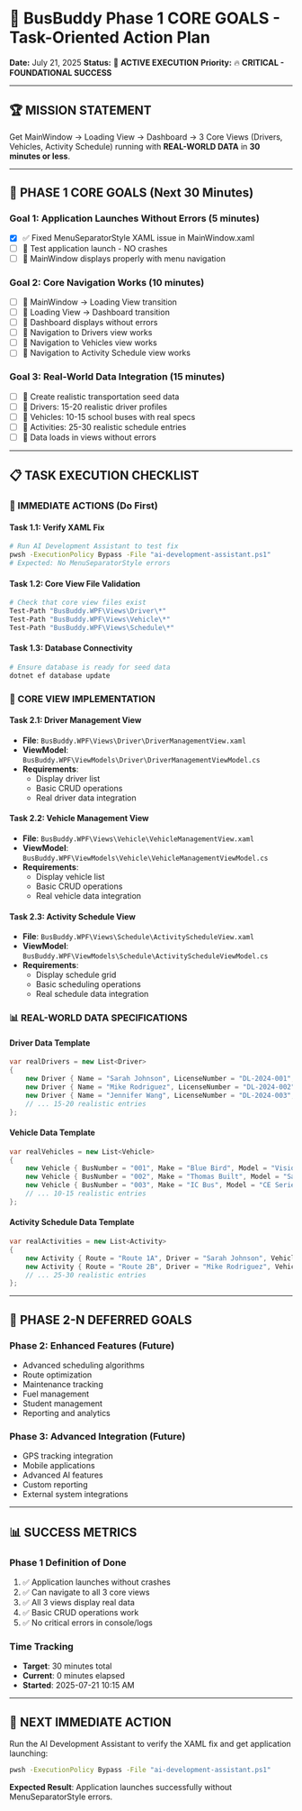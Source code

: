 # 🎯 BusBuddy Phase 1 CORE GOALS - Task-Oriented Action Plan
**Date:** July 21, 2025
**Status:** 🚀 **ACTIVE EXECUTION**
**Priority:** 🔥 **CRITICAL - FOUNDATIONAL SUCCESS**

---

## 🏆 **MISSION STATEMENT**
Get MainWindow → Loading View → Dashboard → 3 Core Views (Drivers, Vehicles, Activity Schedule) running with **REAL-WORLD DATA** in **30 minutes or less**.

---

## 🎯 **PHASE 1 CORE GOALS (Next 30 Minutes)**

### **Goal 1: Application Launches Without Errors (5 minutes)**
- [x] ✅ Fixed MenuSeparatorStyle XAML issue in MainWindow.xaml
- [ ] 🔄 Test application launch - NO crashes
- [ ] 🔄 MainWindow displays properly with menu navigation

### **Goal 2: Core Navigation Works (10 minutes)**
- [ ] 🔄 MainWindow → Loading View transition
- [ ] 🔄 Loading View → Dashboard transition
- [ ] 🔄 Dashboard displays without errors
- [ ] 🔄 Navigation to Drivers view works
- [ ] 🔄 Navigation to Vehicles view works
- [ ] 🔄 Navigation to Activity Schedule view works

### **Goal 3: Real-World Data Integration (15 minutes)**
- [ ] 🔄 Create realistic transportation seed data
- [ ] 🔄 Drivers: 15-20 realistic driver profiles
- [ ] 🔄 Vehicles: 10-15 school buses with real specs
- [ ] 🔄 Activities: 25-30 realistic schedule entries
- [ ] 🔄 Data loads in views without errors

---

## 📋 **TASK EXECUTION CHECKLIST**

### **🚨 IMMEDIATE ACTIONS (Do First)**

#### **Task 1.1: Verify XAML Fix**
```bash
# Run AI Development Assistant to test fix
pwsh -ExecutionPolicy Bypass -File "ai-development-assistant.ps1"
# Expected: No MenuSeparatorStyle errors
```

#### **Task 1.2: Core View File Validation**
```bash
# Check that core view files exist
Test-Path "BusBuddy.WPF\Views\Driver\*"
Test-Path "BusBuddy.WPF\Views\Vehicle\*"
Test-Path "BusBuddy.WPF\Views\Schedule\*"
```

#### **Task 1.3: Database Connectivity**
```bash
# Ensure database is ready for seed data
dotnet ef database update
```

### **🎯 CORE VIEW IMPLEMENTATION**

#### **Task 2.1: Driver Management View**
- **File**: `BusBuddy.WPF\Views\Driver\DriverManagementView.xaml`
- **ViewModel**: `BusBuddy.WPF\ViewModels\Driver\DriverManagementViewModel.cs`
- **Requirements**:
  - Display driver list
  - Basic CRUD operations
  - Real driver data integration

#### **Task 2.2: Vehicle Management View**
- **File**: `BusBuddy.WPF\Views\Vehicle\VehicleManagementView.xaml`
- **ViewModel**: `BusBuddy.WPF\ViewModels\Vehicle\VehicleManagementViewModel.cs`
- **Requirements**:
  - Display vehicle list
  - Basic CRUD operations
  - Real vehicle data integration

#### **Task 2.3: Activity Schedule View**
- **File**: `BusBuddy.WPF\Views\Schedule\ActivityScheduleView.xaml`
- **ViewModel**: `BusBuddy.WPF\ViewModels\Schedule\ActivityScheduleViewModel.cs`
- **Requirements**:
  - Display schedule grid
  - Basic scheduling operations
  - Real schedule data integration

### **📊 REAL-WORLD DATA SPECIFICATIONS**

#### **Driver Data Template**
```csharp
var realDrivers = new List<Driver>
{
    new Driver { Name = "Sarah Johnson", LicenseNumber = "DL-2024-001", Experience = 8, Phone = "555-0123" },
    new Driver { Name = "Mike Rodriguez", LicenseNumber = "DL-2024-002", Experience = 5, Phone = "555-0124" },
    new Driver { Name = "Jennifer Wang", LicenseNumber = "DL-2024-003", Experience = 12, Phone = "555-0125" },
    // ... 15-20 realistic entries
};
```

#### **Vehicle Data Template**
```csharp
var realVehicles = new List<Vehicle>
{
    new Vehicle { BusNumber = "001", Make = "Blue Bird", Model = "Vision", Year = 2022, Capacity = 48, Mileage = 25000 },
    new Vehicle { BusNumber = "002", Make = "Thomas Built", Model = "Saf-T-Liner C2", Year = 2021, Capacity = 54, Mileage = 31000 },
    new Vehicle { BusNumber = "003", Make = "IC Bus", Model = "CE Series", Year = 2023, Capacity = 42, Mileage = 18000 },
    // ... 10-15 realistic entries
};
```

#### **Activity Schedule Data Template**
```csharp
var realActivities = new List<Activity>
{
    new Activity { Route = "Route 1A", Driver = "Sarah Johnson", Vehicle = "001", StartTime = "7:15 AM", EndTime = "8:30 AM", Description = "Elementary Morning Run" },
    new Activity { Route = "Route 2B", Driver = "Mike Rodriguez", Vehicle = "002", StartTime = "8:45 AM", EndTime = "9:15 AM", Description = "High School Late Start" },
    // ... 25-30 realistic entries
};
```

---

## 🔄 **PHASE 2-N DEFERRED GOALS**

### **Phase 2: Enhanced Features (Future)**
- Advanced scheduling algorithms
- Route optimization
- Maintenance tracking
- Fuel management
- Student management
- Reporting and analytics

### **Phase 3: Advanced Integration (Future)**
- GPS tracking integration
- Mobile applications
- Advanced AI features
- Custom reporting
- External system integrations

---

## 📊 **SUCCESS METRICS**

### **Phase 1 Definition of Done**
1. ✅ Application launches without crashes
2. ✅ Can navigate to all 3 core views
3. ✅ All 3 views display real data
4. ✅ Basic CRUD operations work
5. ✅ No critical errors in console/logs

### **Time Tracking**
- **Target**: 30 minutes total
- **Current**: 0 minutes elapsed
- **Started**: 2025-07-21 10:15 AM

---

## 🚀 **NEXT IMMEDIATE ACTION**
Run the AI Development Assistant to verify the XAML fix and get application launching:

```bash
pwsh -ExecutionPolicy Bypass -File "ai-development-assistant.ps1"
```

**Expected Result**: Application launches successfully without MenuSeparatorStyle errors.
